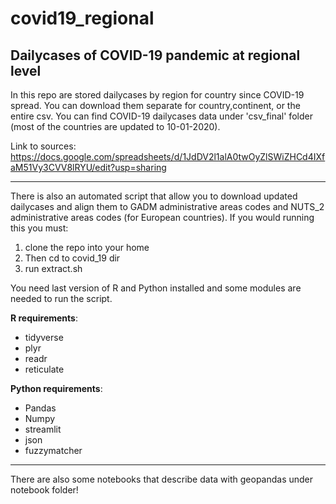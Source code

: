 # covid19_regional
## Dailycases of COVID-19 pandemic at regional level

In this repo are stored dailycases by region for country since COVID-19 spread. You can download them separate for country,continent, or the entire csv.
You can find COVID-19 dailycases data under 'csv_final' folder (most of the countries are updated to 10-01-2020).

Link to sources: https://docs.google.com/spreadsheets/d/1JdDV2l1alA0twOyZlSWiZHCd4IXfaM51Vy3CVV8lRYU/edit?usp=sharing

---------------------------------

There is also an automated script that allow you to download updated dailycases and align them to GADM administrative areas codes and NUTS_2 administrative areas codes (for European countries).
If you would running this you must:
1. clone the repo into your home
2. Then cd to covid_19 dir
3. run extract.sh

You need last version of R and Python installed and some modules are needed to run the script.

**R requirements**:
- tidyverse
- plyr
- readr
- reticulate

**Python requirements**:
- Pandas
- Numpy
- streamlit
- json
- fuzzymatcher

---------------------------

There are also some notebooks that describe data with geopandas under notebook folder!
